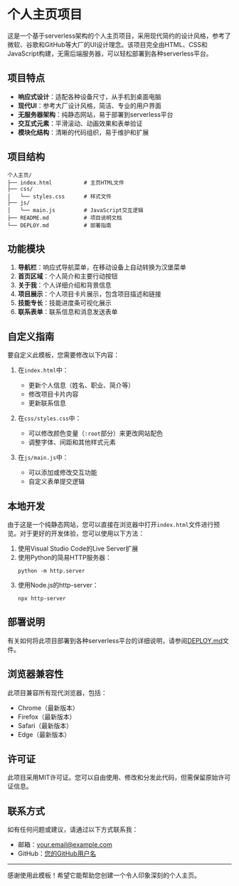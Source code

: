 # 个人主页项目

这是一个基于serverless架构的个人主页项目，采用现代简约的设计风格，参考了微软、谷歌和GitHub等大厂的UI设计理念。该项目完全由HTML、CSS和JavaScript构建，无需后端服务器，可以轻松部署到各种serverless平台。

## 项目特点

- **响应式设计**：适配各种设备尺寸，从手机到桌面电脑
- **现代UI**：参考大厂设计风格，简洁、专业的用户界面
- **无服务器架构**：纯静态网站，易于部署到serverless平台
- **交互式元素**：平滑滚动、动画效果和表单验证
- **模块化结构**：清晰的代码组织，易于维护和扩展

## 项目结构

```
个人主页/
├── index.html          # 主页HTML文件
├── css/
│   └── styles.css      # 样式文件
├── js/
│   └── main.js         # JavaScript交互逻辑
├── README.md           # 项目说明文档
└── DEPLOY.md           # 部署指南
```

## 功能模块

1. **导航栏**：响应式导航菜单，在移动设备上自动转换为汉堡菜单
2. **首页区域**：个人简介和主要行动按钮
3. **关于我**：个人详细介绍和背景信息
4. **项目展示**：个人项目卡片展示，包含项目描述和链接
5. **技能专长**：技能进度条可视化展示
6. **联系表单**：联系信息和消息发送表单

## 自定义指南

要自定义此模板，您需要修改以下内容：

1. 在`index.html`中：
   - 更新个人信息（姓名、职业、简介等）
   - 修改项目卡片内容
   - 更新联系信息

2. 在`css/styles.css`中：
   - 可以修改颜色变量（`:root`部分）来更改网站配色
   - 调整字体、间距和其他样式元素

3. 在`js/main.js`中：
   - 可以添加或修改交互功能
   - 自定义表单提交逻辑

## 本地开发

由于这是一个纯静态网站，您可以直接在浏览器中打开`index.html`文件进行预览。对于更好的开发体验，您可以使用以下方法：

1. 使用Visual Studio Code的Live Server扩展
2. 使用Python的简易HTTP服务器：
   ```
   python -m http.server
   ```
3. 使用Node.js的http-server：
   ```
   npx http-server
   ```

## 部署说明

有关如何将此项目部署到各种serverless平台的详细说明，请参阅[DEPLOY.md](DEPLOY.md)文件。

## 浏览器兼容性

此项目兼容所有现代浏览器，包括：

- Chrome（最新版本）
- Firefox（最新版本）
- Safari（最新版本）
- Edge（最新版本）

## 许可证

此项目采用MIT许可证。您可以自由使用、修改和分发此代码，但需保留原始许可证信息。

## 联系方式

如有任何问题或建议，请通过以下方式联系我：

- 邮箱：your.email@example.com
- GitHub：[您的GitHub用户名](https://github.com/yourusername)

---

感谢使用此模板！希望它能帮助您创建一个令人印象深刻的个人主页。